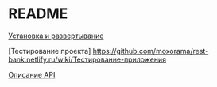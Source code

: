 # README

[Установка и развертывание](https://github.com/moxorama/rest-bank.netlify.ru/wiki/%D0%A3%D1%81%D1%82%D0%B0%D0%BD%D0%BE%D0%B2%D0%BA%D0%B0-%D0%B8-%D1%80%D0%B0%D0%B7%D0%B2%D0%B5%D1%80%D1%82%D1%8B%D0%B2%D0%B0%D0%BD%D0%B8%D0%B5-%D0%BF%D1%80%D0%BE%D0%B5%D0%BA%D1%82%D0%B0)

[Тестирование проекта] https://github.com/moxorama/rest-bank.netlify.ru/wiki/Тестирование-приложения

[Описание API](http://rest-bank.netlify.ru/api-docs)
